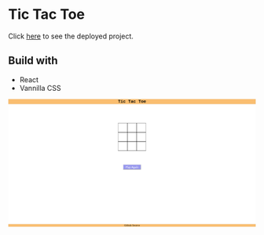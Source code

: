# Tic Tac Toe

Click [here](https://tic-tac-toe-21july.netlify.app/) to see the deployed project.
## Build with
- React
- Vannilla CSS

![](/Tic%20tac%20toe.png)